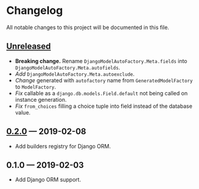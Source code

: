 # Changelog
All notable changes to this project will be documented in this file.

## [Unreleased]
- **Breaking change.** Rename `DjangoModelAutoFactory.Meta.fields` into
`DjangoModelAutoFactory.Meta.autofields`.
- *Add* `DjangoModelAutoFactory.Meta.autoexclude`.
- *Change* generated with `autofactory` name from `GeneratedModelFactory` to 
`ModelFactory`.
- *Fix* callable as a `django.db.models.Field.default` not being called on 
instance generation.
- *Fix* `from_choices` filling a choice tuple into field instead of the database
value.

## [0.2.0] — 2019-02-08
- Add builders registry for Django ORM.

## 0.1.0 — 2019-02-03
- Add Django ORM support.

[Unreleased]: https://github.com/nickgashkov/autofactoryboy/compare/v0.2.0...HEAD
[0.2.0]: https://github.com/nickgashkov/autofactoryboy/compare/v0.2.0...v0.1.0
